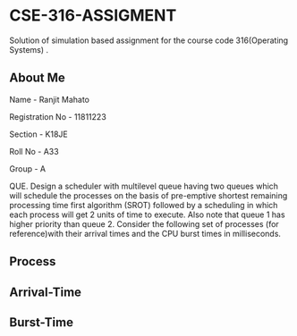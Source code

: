 # CSE-316-ASSIGMENT

Solution of simulation based assignment for the course code 316(Operating Systems) .

About Me
--------------------------------------------------------------------------------------------------

Name - Ranjit Mahato


Registration No - 11811223

Section - K18JE

Roll No - A33

Group - A


QUE.
Design a scheduler with multilevel queue having two queues which will schedule the processes on the basis of pre-emptive shortest remaining processing time first algorithm (SROT) followed by a scheduling in which each process will get 2 units of time to execute. Also note that queue 1 has higher priority than queue 2. Consider the following set of processes (for reference)with their arrival times and the CPU burst times in milliseconds.



Process
--------------
Arrival-Time
-------------
Burst-Time
-----------


